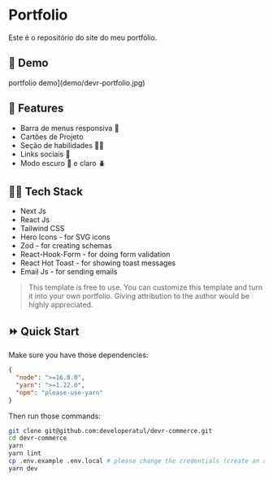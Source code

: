 # Portfolio

Este é o repositório do site do meu portfólio.

## 🚀 Demo

portfolio demo](demo/devr-portfolio.jpg)

## 🧐 Features

- Barra de menus responsiva 📃
- Cartões de Projeto
- Seção de habilidades 🧑‍💻
- Links sociais 🔗
- Modo escuro 🌙 e claro 🪲

## 🧑‍💻 Tech Stack

- Next Js
- React Js
- Tailwind CSS
- Hero Icons - for SVG icons
- Zod - for creating schemas
- React-Hook-Form - for doing form validation
- React Hot Toast - for showing toast messages
- Email Js - for sending emails

> This template is free to use. You can customize this template and turn it into your own portfolio. Giving attribution to the author would be highly appreciated.

## ⏩ Quick Start

Make sure you have those dependencies:

```json
{
  "node": ">=16.0.0",
  "yarn": ">=1.22.0",
  "npm": "please-use-yarn"
}
```

Then run those commands:

```bash
git clone git@github.com:developeratul/devr-commerce.git
cd devr-commerce
yarn
yarn lint
cp .env.example .env.local # please change the credentials (create an account here: http://www.emailjs.com)
yarn dev
```
